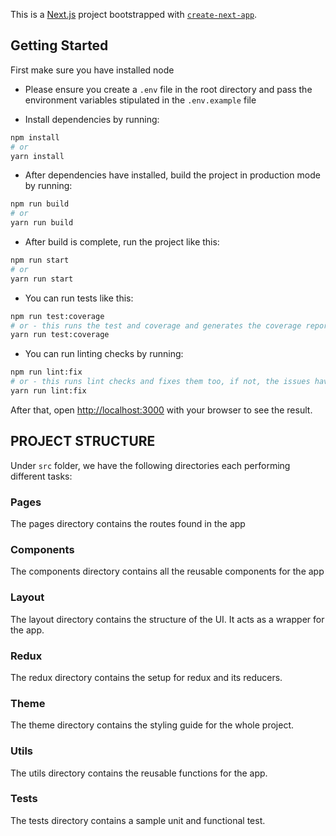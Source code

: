 This is a [Next.js](https://nextjs.org/) project bootstrapped with [`create-next-app`](https://github.com/vercel/next.js/tree/canary/packages/create-next-app).

## Getting Started

First make sure you have installed node 
- Please ensure you create a `.env` file in the root directory and pass the environment variables stipulated in the `.env.example` file


- Install dependencies by running:
```bash
npm install
# or
yarn install
```

- After dependencies have installed, build the project in production mode by running:

```bash
npm run build
# or
yarn run build
```

- After build is complete, run the project like this:
```bash
npm run start
# or
yarn run start
```

- You can run tests like this:
```bash
npm run test:coverage
# or - this runs the test and coverage and generates the coverage report, in html format
yarn run test:coverage 
```

- You can run linting checks by running:
```bash
npm run lint:fix
# or - this runs lint checks and fixes them too, if not, the issues have to be fixed manually
yarn run lint:fix
```

After that, open [http://localhost:3000](http://localhost:3000) with your browser to see the result.
## PROJECT STRUCTURE
Under `src` folder, we have the following directories each performing different tasks:

### Pages
The pages directory contains the routes found in the app

### Components
The components directory contains all the reusable components for the app

### Layout
The layout directory contains the structure of the UI. It acts as a wrapper for the app.

### Redux
The redux directory contains the setup for redux and its reducers.

### Theme
The theme directory contains the styling guide for the whole project.

### Utils
The utils directory contains the reusable functions for the app.

### __Tests__
The tests directory contains a sample unit and functional test.


